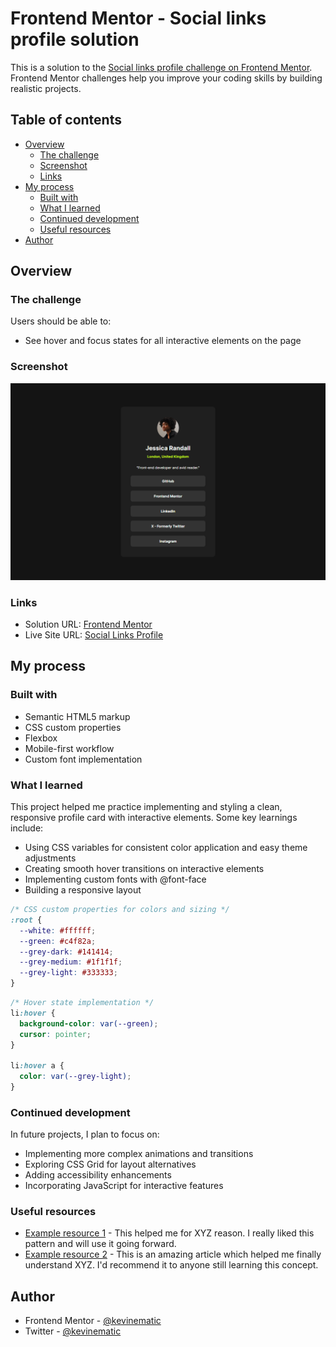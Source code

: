# Frontend Mentor - Social links profile solution

This is a solution to the [Social links profile challenge on Frontend Mentor](https://www.frontendmentor.io/challenges/social-links-profile-UG32l9m6dQ). Frontend Mentor challenges help you improve your coding skills by building realistic projects.

## Table of contents

- [Overview](#overview)
  - [The challenge](#the-challenge)
  - [Screenshot](#screenshot)
  - [Links](#links)
- [My process](#my-process)
  - [Built with](#built-with)
  - [What I learned](#what-i-learned)
  - [Continued development](#continued-development)
  - [Useful resources](#useful-resources)
- [Author](#author)

## Overview

### The challenge

Users should be able to:

- See hover and focus states for all interactive elements on the page

### Screenshot

![](./social_links_profile.png)

### Links

- Solution URL: [Frontend Mentor](https://www.frontendmentor.io/solutions/social-links-profile-SDvKt4zhQP)
- Live Site URL: [Social Links Profile](https://kevin-social-links-profile.netlify.app/)

## My process

### Built with

- Semantic HTML5 markup
- CSS custom properties
- Flexbox
- Mobile-first workflow
- Custom font implementation

### What I learned

This project helped me practice implementing and styling a clean, responsive profile card with interactive elements. Some key learnings include:

- Using CSS variables for consistent color application and easy theme adjustments
- Creating smooth hover transitions on interactive elements
- Implementing custom fonts with @font-face
- Building a responsive layout

```css
/* CSS custom properties for colors and sizing */
:root {
  --white: #ffffff;
  --green: #c4f82a;
  --grey-dark: #141414;
  --grey-medium: #1f1f1f;
  --grey-light: #333333;
}
```

```css
/* Hover state implementation */
li:hover {
  background-color: var(--green);
  cursor: pointer;
}

li:hover a {
  color: var(--grey-light);
}
```

### Continued development

In future projects, I plan to focus on:

- Implementing more complex animations and transitions
- Exploring CSS Grid for layout alternatives
- Adding accessibility enhancements
- Incorporating JavaScript for interactive features

### Useful resources

- [Example resource 1](https://www.example.com) - This helped me for XYZ reason. I really liked this pattern and will use it going forward.
- [Example resource 2](https://www.example.com) - This is an amazing article which helped me finally understand XYZ. I'd recommend it to anyone still learning this concept.

## Author

- Frontend Mentor - [@kevinematic](https://www.frontendmentor.io/profile/kevinematic)
- Twitter - [@kevinematic](https://www.twitter.com/kevinematic)
